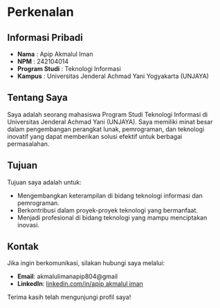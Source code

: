 # Perkenalan

## Informasi Pribadi
- **Nama** : Apip Akmalul Iman  
- **NPM** : 242104014  
- **Program Studi** : Teknologi Informasi  
- **Kampus** : Universitas Jenderal Achmad Yani Yogyakarta (UNJAYA)

## Tentang Saya
Saya adalah seorang mahasiswa Program Studi Teknologi Informasi di Universitas Jenderal Achmad Yani (UNJAYA). Saya memiliki minat besar dalam pengembangan perangkat lunak, pemrograman, dan teknologi inovatif yang dapat memberikan solusi efektif untuk berbagai permasalahan.

## Tujuan
Tujuan saya adalah untuk:
- Mengembangkan keterampilan di bidang teknologi informasi dan pemrograman.
- Berkontribusi dalam proyek-proyek teknologi yang bermanfaat.
- Menjadi profesional di bidang teknologi yang mampu menciptakan inovasi.

## Kontak
Jika ingin berkomunikasi, silakan hubungi saya melalui:
- **Email**: akmalulimanapip804@gmail
- **LinkedIn**: [linkedin.com/in/apip akmalul iman](https://linkedin.com/in/apip-akmalul-iman)  

Terima kasih telah mengunjungi profil saya!

